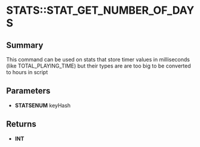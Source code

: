 # STATS::STAT_GET_NUMBER_OF_DAYS

## Summary
This command can be used on stats that store timer values in milliseconds (like TOTAL_PLAYING_TIME) but their types are
are too big to be converted to hours in script

## Parameters
* **STATSENUM** keyHash

## Returns
* **INT**